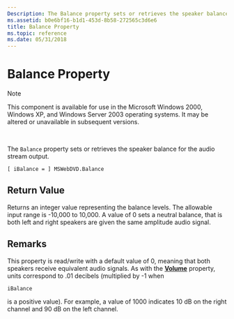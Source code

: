 ```yaml
---
Description: The Balance property sets or retrieves the speaker balance for the audio stream output.
ms.assetid: b0e6bf16-b1d1-453d-8b58-272565c3d6e6
title: Balance Property
ms.topic: reference
ms.date: 05/31/2018
---
```


# Balance Property

> [!Note]  
> This component is available for use in the Microsoft Windows 2000, Windows XP, and Windows Server 2003 operating systems. It may be altered or unavailable in subsequent versions.

 

The `Balance` property sets or retrieves the speaker balance for the audio stream output.

``` syntax
[ iBalance = ] MSWebDVD.Balance
```

## Return Value

Returns an integer value representing the balance levels. The allowable input range is -10,000 to 10,000. A value of 0 sets a neutral balance, that is both left and right speakers are given the same amplitude audio signal.

## Remarks

This property is read/write with a default value of 0, meaning that both speakers receive equivalent audio signals. As with the [**Volume**](volume-property.md) property, units correspond to .01 decibels (multiplied by -1 when


```
iBalance
```



is a positive value). For example, a value of 1000 indicates 10 dB on the right channel and 90 dB on the left channel.

 

 



